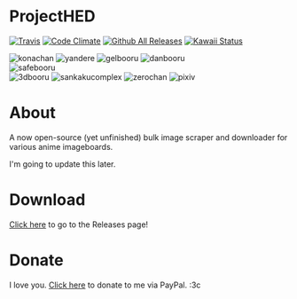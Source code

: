# ProjectHED

[![Travis](https://img.shields.io/travis/MoeChezzy/ProjectHED.svg)](https://travis-ci.org/MoeChezzy/ProjectHED) [![Code Climate](https://img.shields.io/codeclimate/issues/github/MoeChezzy/ProjectHED.svg)](https://codeclimate.com/github/MoeChezzy/ProjectHED) [![Github All Releases](https://img.shields.io/github/downloads/MoeChezzy/ProjectHED/total.svg)](https://github.com/MoeChezzy/ProjectHED) [![Kawaii Status](https://img.shields.io/badge/status-kawaii-ffbaff.svg)](https://github.com/MoeChezzy/ProjectHED)  

![konachan](https://img.shields.io/badge/konachan-available-brightgreen.svg) ![yandere](https://img.shields.io/badge/yandere-available-brightgreen.svg) ![gelbooru](https://img.shields.io/badge/gelbooru-available-brightgreen.svg) ![danbooru](https://img.shields.io/badge/danbooru-available-brightgreen.svg)  
![safebooru](https://img.shields.io/badge/safebooru-implementing-yellow.svg)  
![3dbooru](https://img.shields.io/badge/3dbooru-unavailable-red.svg) ![sankakucomplex](https://img.shields.io/badge/sankakucomplex-unavailable-red.svg) ![zerochan](https://img.shields.io/badge/zerochan-unavailable-red.svg) ![pixiv](https://img.shields.io/badge/pixiv-unavailable-red.svg)  

# About

A now open-source (yet unfinished) bulk image scraper and downloader for various anime imageboards.

I'm going to update this later.

# Download

[Click here](https://github.com/MoeChezzy/ProjectHED/releases) to go to the Releases page!

# Donate

I love you. [Click here](https://www.paypal.me/moechezzy) to donate to me via PayPal. :3c
